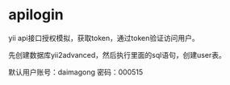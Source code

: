 # apilogin
yii api接口授权模拟，获取token，通过token验证访问用户。

先创建数据库yii2advanced，然后执行里面的sql语句，创建user表。

默认用户账号：daimagong  密码：000515
